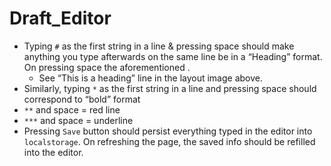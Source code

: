# Draft_Editor
- Typing `#` as the first string in a line & pressing space should make anything you type afterwards on the same line be in a “Heading” format. On pressing space the aforementioned .
    - See “This is a heading” line in the layout image above.
- Similarly, typing `*` as the first string in a line and pressing space should correspond to “bold” format
- `**` and space = red line
- `***` and space = underline
- Pressing `Save` button should persist everything typed in the editor into `localstorage`. On refreshing the page,  the saved info should be refilled into the editor.
